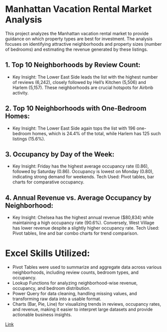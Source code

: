 # Manhattan Vacation Rental Market Analysis

This project analyzes the Manhattan vacation rental market to provide guidance on which property types are best for investment. The analysis focuses on identifying attractive neighborhoods and property sizes (number of bedrooms) and estimating the revenue generated by these listings.

## 1. Top 10 Neighborhoods by Review Count:

* Key Insight: The Lower East Side leads the list with the highest number of reviews (6,242), closely followed by Hell’s Kitchen (5,506) and Harlem (5,157). These neighborhoods are crucial hotspots for Airbnb activity.

## 2. Top 10 Neighborhoods with One-Bedroom Homes:

* Key Insight: The Lower East Side again tops the list with 196 one-bedroom homes, which is 24.4% of the total, while Harlem has 125 such listings (15.6%).

## 3. Occupancy by Day of the Week:

* Key Insight: Friday has the highest average occupancy rate (0.86), followed by Saturday (0.86). Occupancy is lowest on Monday (0.80), indicating strong demand for weekends.
Tech Used: Pivot tables, bar charts for comparative occupancy.

## 4. Annual Revenue vs. Average Occupancy by Neighborhood:

* Key Insight: Chelsea has the highest annual revenue ($80,834) while maintaining a high occupancy rate (90.6%). Conversely, West Village has lower revenue despite a slightly higher occupancy rate.
Tech Used: Pivot tables, line and bar combo charts for trend comparison.

# Excel Skills Utilized:

* Pivot Tables were used to summarize and aggregate data across various neighborhoods, including review counts, bedroom types, and occupancy.
* Lookup Functions for analyzing neighborhood-wise revenue, occupancy, and bedroom distribution.
* Power Query for data cleaning, handling missing values, and transforming raw data into a usable format.
* Charts (Bar, Pie, Line) for visualizing trends in reviews, occupancy rates, and revenue, making it easier to interpret large datasets and provide actionable business insights.

[Link](https://docs.google.com/spreadsheets/d/1HCimA1wlpcQ7cJ68pGE19umsjIXIIB5Q0v39wjqaqw8/edit?usp=sharing)

